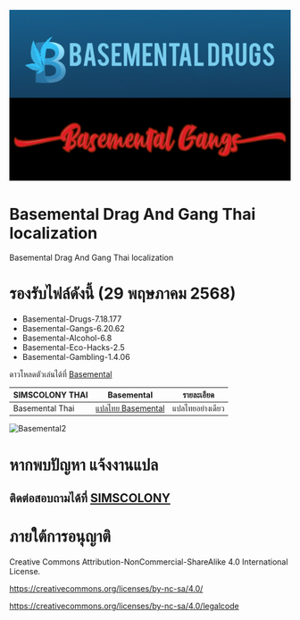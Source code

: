 ![Basemental](https://github.com/simscolony/Basemental_TH/blob/main/269605579_2032648843563175_1381426551895061247_n.png)

# Basemental Drag And Gang Thai localization
Basemental Drag And Gang Thai localization

# รองรับไฟล์ดังนี้ (29 พฤษภาคม 2568)
* Basemental-Drugs-7.18.177
* Basemental-Gangs-6.20.62
* Basemental-Alcohol-6.8
* Basemental-Eco-Hacks-2.5
* Basemental-Gambling-1.4.06

ดาวโหลดตัวเล่นได้ที่
[Basemental](https://basementalcc.com/)


| SIMSCOLONY THAI| Basemental |รายละเอียด|
| ------------- | ------------- | ------------- |
| Basemental Thai| [แปลไทย Basemental ](https://github.com/simscolony/Basemental_TH/raw/main/%5BSIMSCOLONY%5D%20Basemental%20Thai%202024.package)  |แปลไทยอย่างเดียว|



![Basemental2](https://scontent.fbkk10-1.fna.fbcdn.net/v/t39.30808-6/438215706_985057683030466_2234950175350921558_n.jpg?_nc_cat=103&ccb=1-7&_nc_sid=5f2048&_nc_ohc=RroT2LhRYF0Ab4vJtAL&_nc_ht=scontent.fbkk10-1.fna&oh=00_AfASE5CX3gG7PAhQ0yIU4kQawI9fzoPBES0N31lG8bD6oA&oe=662D710E)


# หากพบปัญหา แจ้งงานแปล
## ติดต่อสอบถามได้ที่ [SIMSCOLONY](https://github.com/simscolony/Basemental_TH/blob/main/%5BSIMSCOLONY%5D%20Basemental%20Thai%202023.package)

# ภายใต้การอนุญาติ 

Creative Commons Attribution-NonCommercial-ShareAlike 4.0 International License.

https://creativecommons.org/licenses/by-nc-sa/4.0/

https://creativecommons.org/licenses/by-nc-sa/4.0/legalcode
